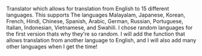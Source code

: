 Translator which allows for translation from English to 15 different languages. This supports The languages Malayalam, Japanese, Korean, French, Hindi, Chinese, Spanish, Arabic, German, Russian, Portuguese, Italian, Indonesian, Vietnamese, and Swahili. I chose random languages for the first version thats why they're so random. I will add the function that allows translation from another language to English, and I will also add many other languages when I get the time!
